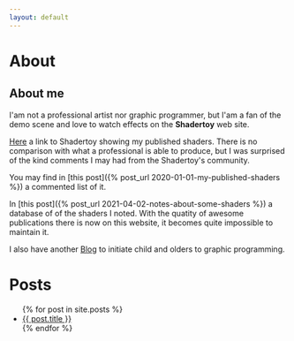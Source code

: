 ```yaml
---
layout: default
---
```

# About
## About me

I'am not a professional artist nor graphic programmer, but I'am a fan of the demo scene and love to watch effects on the **Shadertoy** web site.

[Here](https://www.shadertoy.com/user/sylvain69780) a link to Shadertoy showing my published shaders. There is no comparison with what a professional is able to produce, but I was surprised of the kind comments I may had from the Shadertoy's community.

You may find in [this post]({% post_url 2020-01-01-my-published-shaders %}) a commented list of it.

In [this post]({% post_url 2021-04-02-notes-about-some-shaders %}) a database of of the shaders I noted. With the quatity of awesome publications there is now on this website, it becomes quite impossible to maintain it. 

I also have another [Blog](https://sylvain69780.github.io/digital-culture/) to initiate child and olders to graphic programming.

# Posts 

<ul>
  {% for post in site.posts %}
    <li>
      <a href="{{ post.url }}">{{ post.title }}</a>
    </li>
  {% endfor %}
</ul>

